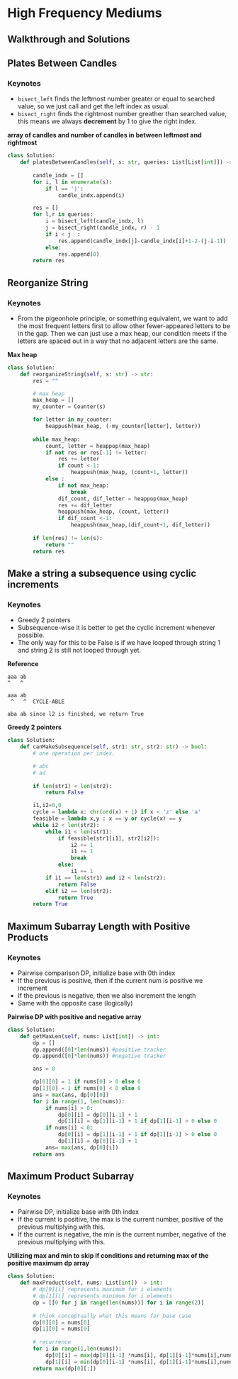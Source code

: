 # High Frequency Mediums 

## Walkthrough and Solutions


## Plates Between Candles 

### Keynotes 
- `bisect_left` finds the leftmost number greater or equal to searched value, so we just call and get the left index as usual. 
- `bisect_right` finds the rightmost number greather than searched value, this means we always **decrement** by 1 to give the right index.

**array of candles and number of candles in between leftmost and rightmost**
```python 
class Solution:
    def platesBetweenCandles(self, s: str, queries: List[List[int]]) -> List[int]:
        
        candle_indx = []
        for i, l in enumerate(s): 
            if l == '|': 
                candle_indx.append(i) 

        res = []
        for l,r in queries:     
            i = bisect_left(candle_indx, l)
            j = bisect_right(candle_indx, r) - 1
            if i < j  :
                res.append(candle_indx[j]-candle_indx[i]+1-2-(j-i-1))
            else: 
                res.append(0)
        return res
```

## Reorganize String 

### Keynotes 
- From the pigeonhole principle, or something equivalent, we want to add the most frequent letters first to allow other fewer-appeared letters to be in the gap. Then we can just use a max heap, our condition meets if the letters are spaced out in a way that no adjacent letters are the same. 

**Max heap** 
```python 
class Solution:
    def reorganizeString(self, s: str) -> str:
        res = "" 

        # max heap 
        max_heap = []
        my_counter = Counter(s) 

        for letter in my_counter: 
            heappush(max_heap, (-my_counter[letter], letter)) 
        
        while max_heap: 
            count, letter = heappop(max_heap) 
            if not res or res[-1] != letter: 
                res += letter 
                if count <-1: 
                    heappush(max_heap, (count+1, letter)) 
            else :
                if not max_heap: 
                    break 
                dif_count, dif_letter = heappop(max_heap) 
                res += dif_letter 
                heappush(max_heap, (count, letter)) 
                if dif_count <-1: 
                    heappush(max_heap,(dif_count+1, dif_letter)) 
        
        if len(res) != len(s):
            return ""
        return res
```

## Make a string a subsequence using cyclic increments 

### Keynotes 
- Greedy 2 pointers 
- Subsequence-wise it is better to get the cyclic increment whenever possible. 
- The only way for this to be False is if we have looped through string 1 and string 2 is still not looped through yet. 


**Reference** 
```
aaa ab 
^   ^

aaa ab
 ^   ^  CYCLE-ABLE 

aba ab since l2 is finished, we return True 
```

**Greedy 2 pointers** 
```python
class Solution:
    def canMakeSubsequence(self, str1: str, str2: str) -> bool:
        # one operation per index. 

        # abc 
        # ad 
        
        if len(str1) < len(str2):
            return False 

        i1,i2=0,0 
        cycle = lambda x: chr(ord(x) + 1) if x < 'z' else 'a' 
        feasible = lambda x,y : x == y or cycle(x) == y
        while i2 < len(str2): 
            while i1 < len(str1): 
                if feasible(str1[i1], str2[i2]):
                    i2 += 1 
                    i1 += 1 
                    break 
                else: 
                    i1 += 1 
            if i1 == len(str1) and i2 < len(str2): 
                return False 
            elif i2 == len(str2):
                return True 
        return True 
```

## Maximum Subarray Length with Positive Products 

### Keynotes 
- Pairwise comparison DP, initialize base with 0th index 
- If the previous is positive, then if the current num is positive we increment
- If the previous is negative, then we also increment the length 
- Same with the opposite case (logically)

**Pairwise DP with positive and negative array** 
```python
class Solution:
    def getMaxLen(self, nums: List[int]) -> int:
        dp = []
        dp.append([0]*len(nums)) #positive tracker 
        dp.append([0]*len(nums)) #negative tracker 

        ans = 0

        dp[0][0] = 1 if nums[0] > 0 else 0 
        dp[1][0] = 1 if nums[0] < 0 else 0 
        ans = max(ans, dp[0][0])
        for i in range(1, len(nums)): 
            if nums[i] > 0: 
                dp[0][i] = dp[0][i-1] + 1 
                dp[1][i] = dp[1][i-1] + 1 if dp[1][i-1] > 0 else 0 
            if nums[i] < 0:
                dp[0][i] = dp[1][i-1] + 1 if dp[1][i-1] > 0 else 0 
                dp[1][i] = dp[0][i-1] + 1 
            ans= max(ans, dp[0][i])
        return ans 

```

## Maximum Product Subarray

### Keynotes 
- Pairwise DP, initialize base with 0th index
- If the current is positive, the max is the current number, positive of the previous multiplying with this.
- If the current is negative, the min is the current number, negative of the previous multiplying with this. 

**Utilizing max and min to skip if conditions and returning max of the positive maximum dp array** 
```python
class Solution:
    def maxProduct(self, nums: List[int]) -> int:
        # dp[0][i] represents maximum for i elements
        # dp[1][i] represents minimum for i elements 
        dp = [[0 for j in range(len(nums))] for i in range(2)]
        
        # think conceptually what this means for base case
        dp[0][0] = nums[0]
        dp[1][0] = nums[0]
        
        # recurrence 
        for i in range(1,len(nums)): 
            dp[0][i] = max(dp[0][i-1] *nums[i], dp[1][i-1]*nums[i],nums[i])
            dp[1][i] = min(dp[0][i-1] *nums[i], dp[1][i-1]*nums[i],nums[i])
        return max(dp[0][:])
```